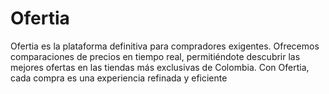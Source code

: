 # Ofertia
Ofertia es la plataforma definitiva para compradores exigentes. Ofrecemos comparaciones de precios en tiempo real, permitiéndote descubrir las mejores ofertas en las tiendas más exclusivas de Colombia. Con Ofertia, cada compra es una experiencia refinada y eficiente

